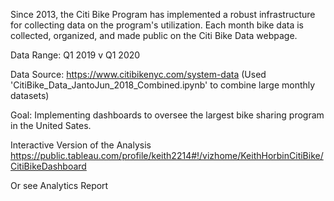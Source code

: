 Since 2013, the Citi Bike Program has implemented a robust infrastructure for collecting data on the program's utilization. Each month bike data is collected, organized, and made public on the Citi Bike Data webpage.

Data Range: Q1 2019 v Q1 2020

Data Source: https://www.citibikenyc.com/system-data (Used 'CitiBike_Data_JantoJun_2018_Combined.ipynb' to combine large monthly datasets)

Goal: Implementing dashboards to oversee the largest bike sharing program in the United Sates.

Interactive Version of the Analysis
https://public.tableau.com/profile/keith2214#!/vizhome/KeithHorbinCitiBike/CitiBikeDashboard

Or see Analytics Report

